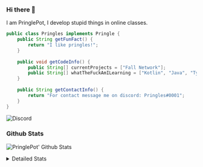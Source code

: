 ### Hi there 👋

I am PringlePot, I develop stupid things in online classes. 

```java
public class Pringles implements Pringle {
    public String getFunFact() {
        return "I like pringles!";
    }
    
    public void getCodeInfo() {
        public String[] currentProjects = ["Fall Network"];
        public String[] whatTheFuckAmILearning = ["Kotlin", "Java", "Typescript", "NextJS"];
    }
    
    public String getContactInfo() {
        return "For contact message me on discord: Pringles#0001";
    }
}
```
![Discord](https://discord.c99.nl/widget/theme-1/226911291636318208.png)


### Github Stats
![PringlePot' Github Stats](https://github-readme-stats.vercel.app/api?username=PringlePot&show_icons=true&theme=dark)

<details>
  <summary>Detailed Stats</summary>
    
<!--START_SECTION:waka-->
![Lines of code](https://img.shields.io/badge/From%20Hello%20World%20I%27ve%20Written-45956%20lines%20of%20code-blue)

**🐱 My Github Data** 

> 🏆 351 Contributions in the Year 2021
 > 
> 📦 84.5 kB Used in Github's Storage 
 > 
> 💼 Opted to Hire
 > 
> 📜 2 Public Repositories 
 > 
> 🔑 6 Private Repositories  
 > 
**I'm an Early 🐤** 

```text
🌞 Morning    46 commits     ████░░░░░░░░░░░░░░░░░░░░░   17.62% 
🌆 Daytime    135 commits    █████████████░░░░░░░░░░░░   51.72% 
🌃 Evening    80 commits     ███████░░░░░░░░░░░░░░░░░░   30.65% 
🌙 Night      0 commits      ░░░░░░░░░░░░░░░░░░░░░░░░░   0.0%

```
📅 **I'm Most Productive on Thursday** 

```text
Monday       55 commits     █████░░░░░░░░░░░░░░░░░░░░   21.07% 
Tuesday      35 commits     ███░░░░░░░░░░░░░░░░░░░░░░   13.41% 
Wednesday    26 commits     ██░░░░░░░░░░░░░░░░░░░░░░░   9.96% 
Thursday     60 commits     █████░░░░░░░░░░░░░░░░░░░░   22.99% 
Friday       45 commits     ████░░░░░░░░░░░░░░░░░░░░░   17.24% 
Saturday     34 commits     ███░░░░░░░░░░░░░░░░░░░░░░   13.03% 
Sunday       6 commits      ░░░░░░░░░░░░░░░░░░░░░░░░░   2.3%

```


📊 **This Week I Spent My Time On** 

```text
💬 Programming Languages: 
Java                     24 hrs 11 mins      ███████████████████████░░   93.35% 
XML                      1 hr 14 mins        █░░░░░░░░░░░░░░░░░░░░░░░░   4.81% 
Markdown                 14 mins             ░░░░░░░░░░░░░░░░░░░░░░░░░   0.92% 
YAML                     13 mins             ░░░░░░░░░░░░░░░░░░░░░░░░░   0.87% 
Git Config               0 secs              ░░░░░░░░░░░░░░░░░░░░░░░░░   0.04%

🔥 Editors: 
IntelliJ                 25 hrs 14 mins      ████████████████████████░   97.43% 
Sublime Text             39 mins             ░░░░░░░░░░░░░░░░░░░░░░░░░   2.57%

```

**I Mostly Code in Java** 

```text
Java                     4 repos             ████████████████████░░░░░   80.0% 
Kotlin                   1 repo              █████░░░░░░░░░░░░░░░░░░░░   20.0%

```



<!--END_SECTION:waka-->
</details>
